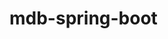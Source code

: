 # mdb-spring-boot

<!-- https://poalim.udemy.com/course/mongodb-with-spring-boot-spring-data-mongorepository-mlab-cloudfoundry/learn/lecture/18336206#overview -->
